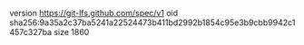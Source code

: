 version https://git-lfs.github.com/spec/v1
oid sha256:9a35a2c37ba5241a22524473b411bd2992b1854c95e3b9cbb9942c1457c327ba
size 1860
